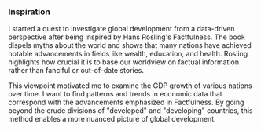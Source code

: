 ### Inspiration

I started a quest to investigate global development from a data-driven perspective after being inspired by Hans Rosling's Factfulness. The book dispels myths about the world and shows that many nations have achieved notable advancements in fields like wealth, education, and health. Rosling highlights how crucial it is to base our worldview on factual information rather than fanciful or out-of-date stories.

This viewpoint motivated me to examine the GDP growth of various nations over time. I want to find patterns and trends in economic data that correspond with the advancements emphasized in Factfulness. By going beyond the crude divisions of "developed" and "developing" countries, this method enables a more nuanced picture of global development.

